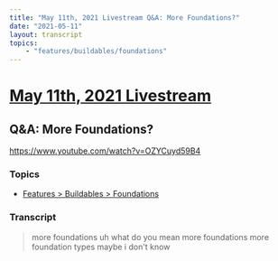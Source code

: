 ```yaml
---
title: "May 11th, 2021 Livestream Q&A: More Foundations?"
date: "2021-05-11"
layout: transcript
topics:
    - "features/buildables/foundations"
---
```

# [May 11th, 2021 Livestream](../2021-05-11.md)
## Q&A: More Foundations?
https://www.youtube.com/watch?v=OZYCuyd59B4

### Topics
* [Features > Buildables > Foundations](../topics/features/buildables/foundations.md)

### Transcript

> more foundations uh what do you mean more foundations more foundation types maybe i don't know

